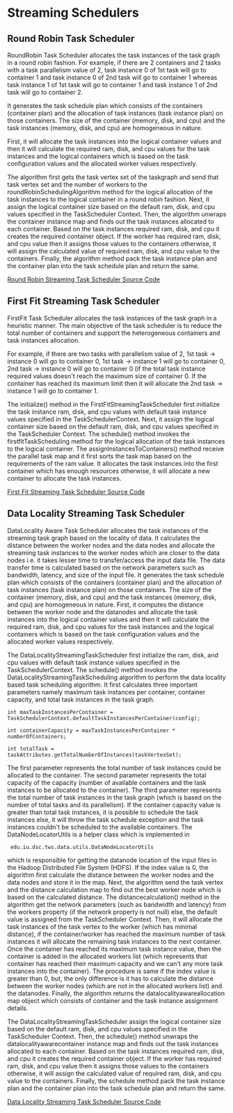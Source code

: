 # Streaming Schedulers

## Round Robin Task Scheduler

RoundRobin Task Scheduler allocates the task instances of the task graph in a round robin fashion. 
For example, if there are 2 containers and 2 tasks with a task parallelism value of 2, task instance 
0 of 1st task will go to container 1 and task instance 0 of 2nd task will go to container 1 whereas 
task instance 1 of 1st task will go to container 1 and task instance 1 of 2nd task will go to container 2.

It generates the task schedule plan which consists of the containers \(container plan\) and the 
allocation of task instances \(task instance plan\) on those containers. The size of the container 
\(memory, disk, and cpu\) and the task instances \(memory, disk, and cpu\) are homogeneous in nature.

First, it will allocate the task instances into the logical container values and then it will 
calculate the required ram, disk, and cpu values for the task instances and the logical containers 
which is based on the task configuration values and the allocated worker values respectively.

The algorithm first gets the task vertex set of the taskgraph and send that task vertex set and the number 
of workers to the roundRobinSchedulingAlgorithm method for the logical allocation of the task instances 
to the logical container in a round robin fashion. Next, it assign the logical container size based 
on the default ram, disk, and cpu values specified in the TaskScheduler Context. Then, the algorithm 
unwraps the container instance map and finds out the task instances allocated to each container. 
Based on the task instances required ram, disk, and cpu it creates the required container object. 
If the worker has required ram, disk, and cpu value then it assigns those values to the containers 
otherwise, it will assign the calculated value of required ram, disk, and cpu value to the containers. 
Finally, the algorithm method pack the task instance plan and the container plan into the task 
schedule plan and return the same.

[Round Robin Streaming Task Scheduler Source Code](https://github.com/DSC-SPIDAL/twister2/blob/master/twister2/taskscheduler/src/java/edu/iu/dsc/tws/tsched/streaming/roundrobin/RoundRobinTaskScheduler.java)

## First Fit Streaming Task Scheduler

FirstFit Task Scheduler allocates the task instances of the task graph in a heuristic manner. 
The main objective of the task scheduler is to reduce the total number of containers and support the 
heterogeneous containers and task instances allocation.

For example, if there are two tasks with parallelism value of 2, 1st task -&gt; instance 0 will go 
to container 0, 1st task -&gt; instance 1 will go to container 0, 2nd task -&gt; instance 0 will go 
to container 0 \(if the total task instance required values doesn't reach the maximum size of 
container 0. If the container has reached its maximum limit then it will allocate the 2nd task -&gt; 
instance 1 will go to container 1.

The initialize() method in the FirstFitStreamingTaskScheduler first initialize the task instance ram, 
disk, and cpu values with default task instance values specified in the TaskSchedulerContext. Next, 
it assign the logical container size based on the default ram, disk, and cpu values specified in the 
TaskScheduler Context. The schedule() method invokes the firstfitTaskScheduling method for the logical
allocation of the task instances to the logical container. The assignInstancesToContainers() method 
receive the parallel task map and it first sorts the task map based on the requirements of the ram value. 
It allocates the task instances into the first container which has enough resources otherwise, it will 
allocate a new container to allocate the task instances.

[First Fit Streaming Task Scheduler Source Code](https://github.com/DSC-SPIDAL/twister2/blob/master/twister2/taskscheduler/src/java/edu/iu/dsc/tws/tsched/streaming/firstfit/FirstFitStreamingTaskScheduler.java)

## Data Locality Streaming Task Scheduler

DataLocality Aware Task Scheduler allocates the task instances of the streaming task graph based on 
the locality of data. It calculates the distance between the worker nodes and the data nodes and 
allocate the streaming task instances to the worker nodes which are closer to the data nodes i.e. 
it takes lesser time to transfer/access the input data file. The data transfer time is calculated 
based on the network parameters such as bandwidth, latency, and size of the input file. It generates 
the task schedule plan which consists of the containers \(container plan\) and the allocation of 
task instances \(task instance plan\) on those containers. The size of the container \(memory, disk, 
and cpu\) and the task instances \(memory, disk, and cpu\) are homogeneous in nature. First, it 
computes the distance between the worker node and the datanodes and allocate the task instances into
the logical container values and then it will calculate the required ram, disk, and cpu values for 
the task instances and the logical containers which is based on the task configuration values and 
the allocated worker values respectively.

The DataLocalityStreamingTaskScheduler first initialize the ram, disk, and cpu values with default 
task instance values specified in the TaskSchedulerContext. The schedule() method invokes the 
DataLocalityStreamingTaskScheduling algorithm to perform the data locality based task scheduling 
algorithm. It first calculates three important parameters namely maximum task instances per 
container, container capacity, and total task instances in the task graph.

```text
int maxTaskInstancesPerContainer = TaskSchedulerContext.defaultTaskInstancesPerContainer(config);

int containerCapacity = maxTaskInstancesPerContainer * numberOfContainers;

int totalTask = taskAttributes.getTotalNumberOfInstances(taskVertexSet);
```

The first parameter represents the total number of task instances could be allocated to the container. 
The second parameter represents the total capacity of the capacity \(number of available containers 
and the task instances to be allocated to the container\). The third parameter represents the total 
number of task instances in the task graph \(which is based on the number of total tasks and its 
parallelism\). If the container capacity value is greater than total task instances, it is possible
to schedule the task instances else, it will throw the task schedule exception and the task 
instances couldn't be scheduled to the available containers. The DataNodeLocatorUtils is a helper 
class which is implemented in

```text
 edu.iu.dsc.tws.data.utils.DataNodeLocatorUtils
```

which is responsible for getting the datanode location of the input files in the Hadoop Distributed 
File System \(HDFS\). If the index value is 0, the algorithm first calculate the distance between 
the worker nodes and the data nodes and store it in the map. Next, the algorithm send the task 
vertex and the distance calculation map to find out the best worker node which is based on the 
calculated distance. The distancecalculation() method in the algorithm get the network parameters
\(such as bandwidth and latency\) from the workers property \(if the network property is not null\) 
else, the default value is assigned from the TaskScheduler Context. Then, it will allocate the task 
instances of the task vertex to the worker \(which has minimal distance\), if the container/worker 
has reached the maximum number of task instances it will allocate the remaining task instances to 
the next container. Once the container has reached its maximum task instance value, then the container
 is added in the allocated workers list \(which represents that container has reached their maximum 
 capacity and we can't any more task instances into the container\). The procedure is same if the 
 index value is greater than 0, but, the only difference is it has to calculate the distance between 
 the worker nodes \(which are not in the allocated workers list\) and the datanodes. Finally, the 
 algorithm returns the datalocalityawareallocation map object which consists of container and the 
 task instance assignment details.

The DataLocalityStreamingTaskScheduler assign the logical container size based on the default ram, 
disk, and cpu values specified in the TaskScheduler Context. Then, the schedule() method unwraps the 
datalocalityawarecontainer instance map and finds out the task instances allocated to each container. 
Based on the task instances required ram, disk, and cpu it creates the required container object. 
If the worker has required ram, disk, and cpu value then it assigns those values to the containers 
otherwise, it will assign the calculated value of required ram, disk, and cpu value to the containers. 
Finally, the schedule method pack the task instance plan and the container plan into the task schedule
plan and return the same.

[Data Locality Streaming Task Scheduler Source Code](https://github.com/DSC-SPIDAL/twister2/blob/master/twister2/taskscheduler/src/java/edu/iu/dsc/tws/tsched/streaming/datalocalityaware/DataLocalityStreamingTaskScheduler.java)
